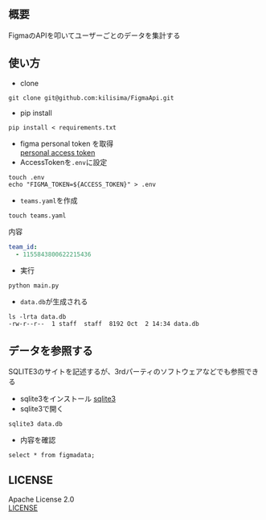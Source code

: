 ## 概要
FigmaのAPIを叩いてユーザーごとのデータを集計する

## 使い方
* clone
```
git clone git@github.com:kilisima/FigmaApi.git
```
* pip install
```
pip install < requirements.txt
```
* figma personal token を取得 \
[personal access token](https://www.figma.com/developers/api#access-tokens)
* AccessTokenを`.env`に設定
```
touch .env
echo "FIGMA_TOKEN=${ACCESS_TOKEN}" > .env
```
* `teams.yaml`を作成
```Shell
touch teams.yaml
```
内容
```YAML
team_id:
  - 1155843800622215436
```
* 実行
```
python main.py
```
* `data.db`が生成される
```
ls -lrta data.db
-rw-r--r--  1 staff  staff  8192 Oct  2 14:34 data.db
```

## データを参照する
SQLITE3のサイトを記述するが、3rdパーティのソフトウェアなどでも参照できる
* sqlite3をインストール
[sqlite3](https://www.sqlite.org/download.html)
* sqlite3で開く
```
sqlite3 data.db
```
* 内容を確認
```
select * from figmadata;
```


## LICENSE
Apache License 2.0 \
[LICENSE](LICENSE)
